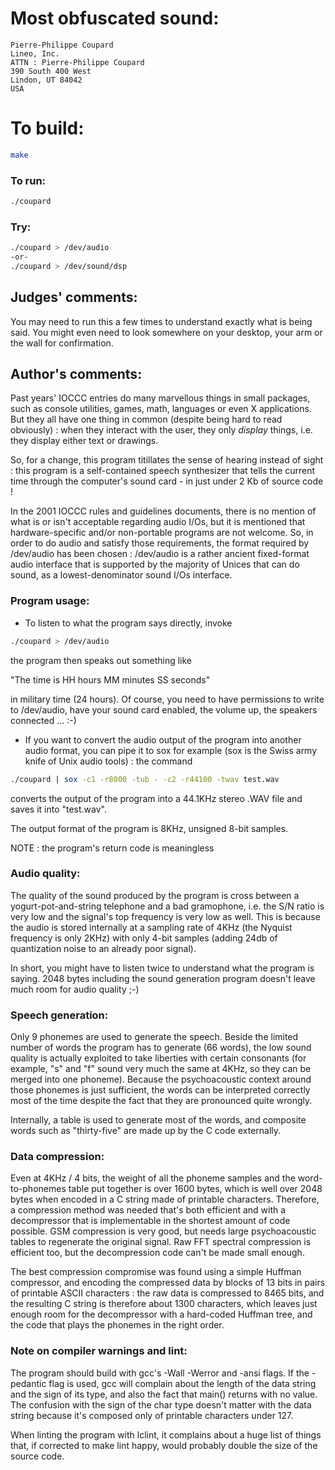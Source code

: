 # Most obfuscated sound:

    Pierre-Philippe Coupard
    Lineo, Inc.
    ATTN : Pierre-Philippe Coupard
    390 South 400 West
    Lindon, UT 84042
    USA

# To build:

```sh
make
```

### To run:

```sh
./coupard
```

### Try:

```sh
./coupard > /dev/audio
-or-
./coupard > /dev/sound/dsp
```

## Judges' comments:

You may need to run this a few times to understand exactly what is
being said.  You might even need to look somewhere on your desktop,
your arm or the wall for confirmation.

## Author's comments:

Past years' IOCCC entries do many marvellous things in small packages,
such as console utilities, games, math, languages or even X
applications.  But they all have one thing in common (despite being hard
to read obviously) : when they interact with the user, they only
*display* things, i.e. they display either text or drawings.

So, for a change, this program titillates the sense of hearing instead
of sight : this program is a self-contained speech synthesizer that
tells the current time through the computer's sound card - in just under
2 Kb of source code !

In the 2001 IOCCC rules and guidelines documents, there is no mention of
what is or isn't acceptable regarding audio I/Os, but it is mentioned
that hardware-specific and/or non-portable programs are not welcome. So,
in order to do audio and satisfy those requirements, the format required
by /dev/audio has been chosen : /dev/audio is a rather ancient
fixed-format audio interface that is supported by the majority of Unices
that can do sound, as a lowest-denominator sound I/Os interface.

### Program usage:

* To listen to what the program says directly, invoke

```sh
./coupard > /dev/audio
```

the program then speaks out something like

  "The time is HH hours MM minutes SS seconds"

in military time (24 hours). Of course, you need to have permissions
to write to /dev/audio, have your sound card enabled, the volume up,
the speakers connected ... :-)

* If you want to convert the audio output of the program into another
audio format, you can pipe it to sox for example (sox is the
Swiss army knife of Unix audio tools) : the command

```sh
./coupard | sox -c1 -r8000 -tub - -c2 -r44100 -twav test.wav
```

converts the output of the program into a 44.1KHz stereo .WAV
file and saves it into "test.wav".

The output format of the program is 8KHz, unsigned 8-bit samples.

NOTE : the program's return code is meaningless

### Audio quality:

The quality of the sound produced by the program is cross between a
yogurt-pot-and-string telephone and a bad gramophone, i.e. the S/N
ratio is very low and the signal's top frequency is very low as well.
This is because the audio is stored internally at a sampling rate of
4KHz (the Nyquist frequency is only 2KHz) with only 4-bit samples
(adding 24db of quantization noise to an already poor signal).

In short, you might have to listen twice to understand what the
program is saying. 2048 bytes including the sound generation program
doesn't leave much room for audio quality ;-)

### Speech generation:

Only 9 phonemes are used to generate the speech. Beside the limited
number of words the program has to generate (66 words), the low sound
quality is actually exploited to take liberties with certain
consonants (for example, "s" and "f" sound very much the same at 4KHz,
so they can be merged into one phoneme). Because the psychoacoustic
context around those phonemes is just sufficient, the words can be
interpreted correctly most of the time despite the fact that they are
pronounced quite wrongly.

Internally, a table is used to generate most of the words, and
composite words such as "thirty-five" are made up by the C code
externally.

### Data compression:

Even at 4KHz / 4 bits, the weight of all the phoneme samples and the
word-to-phonemes table put together is over 1600 bytes, which is well
over 2048 bytes when encoded in a C string made of printable
characters.  Therefore, a compression method was needed that's both
efficient and with a decompressor that is implementable in the
shortest amount of code possible. GSM compression is very good, but
needs large psychoacoustic tables to regenerate the original
signal. Raw FFT spectral compression is efficient too, but the
decompression code can't be made small enough.

The best compression compromise was found using a simple Huffman
compressor, and encoding the compressed data by blocks of 13 bits in
pairs of printable ASCII characters : the raw data is compressed to
8465 bits, and the resulting C string is therefore about 1300
characters, which leaves just enough room for the decompressor with a
hard-coded Huffman tree, and the code that plays the phonemes in the
right order.

### Note on compiler warnings and lint:

The program should build with gcc's -Wall -Werror and -ansi flags.  If
the -pedantic flag is used, gcc will complain about the length of the
data string and the sign of its type, and also the fact that main()
returns with no value. The confusion with the sign of the char type
doesn't matter with the data string because it's composed only of
printable characters under 127.

When linting the program with lclint, it complains about a huge list
of things that, if corrected to make lint happy, would probably double
the size of the source code.

